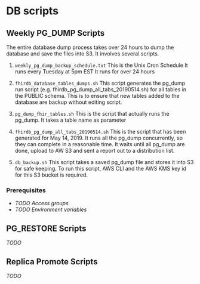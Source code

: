 # DB scripts

## Weekly PG_DUMP Scripts

The entire database dump process takes over 24 hours to dump the database and save the files into S3. It involves several scripts.

1. `weekly_pg_dump_backup_schedule.txt`
   This is the Unix Cron Schedule
   It runs every Tuesday at 5pm EST
   It runs for over 24 hours
   
2. `fhirdb_database_tables_dumps.sh`
   This script generates the pg_dump run script (e.g. fhirdb_pg_dump_all_tabs_20190514.sh) for all tables in the PUBLIC schema.
   This is to ensure that new tables added to the database are backup without editing script.

3. `pg_dump_fhir_tables.sh`
   This is the script that actually runs the pg_dump. It takes a table name as parameter
   
4. `fhirdb_pg_dump_all_tabs_20190514.sh`
   This is the script that has been generated for May 14, 2019.
   It runs all the pg_dump concurrently, so they can complete in a reasonable time. It waits until all pg_dump are done, upload to AW S3 and sent a report out to a distribution list.

5. `db_backup.sh`
    This script takes a saved pg_dump file and stores it into S3 for safe keeping. To run this script, AWS CLI and the AWS KMS key id for this S3 bucket is required.

### Prerequisites
- *TODO Access groups*
- *TODO Environment variables*

## PG_RESTORE Scripts

*TODO*

## Replica Promote Scripts

*TODO*
